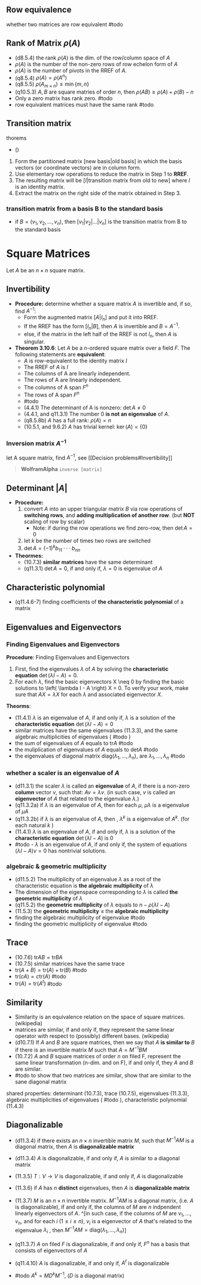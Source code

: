 ## Row equivalence

whether two matrices are row equivalent #todo 

## Rank of Matrix $\rho{(A)}$

- (d8.5.4) the rank $\rho{(A)}$ is the dim. of the row/column space of $A$
- $\rho(A)$ is the number of the non-zero rows of row echelon form of $A$
- $\rho(A)$ is the number of pivots in the RREF of $A$. 
- (q8.5.4) $\rho{(A)}=\rho{(A^n)}$
- (q8.5.5) $\rho{(A_{m \times n})}\leq\min{\{ m,n \}}$
- (q10.5.3) $A,B$ are square matries of order $n$, then $\rho{(AB)}\geq \rho(A)+\rho(B)-n$
- Only a zero matrix has rank zero. #todo 
- row equivalent matrices must have the same rank #todo 

## Transition matrix

thorems 
- ()

1. Form the partitioned matrix $[\text{new basis} | \text {old basis}]$ in which the basis vectors (or coordinate vectors) are in column form. 
2. Use elementary row operations to reduce the matrix in Step 1 to **RREF**.
3. The resulting matrix will be $[{I} | \text{transition matrix from old to new}]$ where $I$ is an identity matrix.
4. Extract the matrix on the right side of the matrix obtained in Step 3. 

### transition matrix from a basis B to the standard basis

- if $B=(v_{1}, v_{2},\dots,v_{n})$, then $[v_{1}|v_{2}|\dots|v_{n}]$ is the transition matrix from B to the standard basis

# Square Matrices

Let $A$ be an $n \times n$ square matrix.

## Invertibility 

- **Procedure:** determine whether a square matrix $A$ is invertible and, if so, find $A^{−1}$: 
	- Form the augmented matrix $[A | I_{n}]$ and put it into RREF. 
	- If the RREF has the form $[I_{n} | B]$, then $A$ is invertible and $B=A^{−1}$. 
	- else, if the matrix in the left half of the RREF is not $I_{n}$, then $A$ is singular. 
- **Theorem 3.10.6**: Let $A$ be a $n$-ordered square matrix over a field $F$. The following statements are **equivalent**:
	- $A$ is row-equivalent to the identity matrix $I$
	- The RREF of $A$ is $I$
	- The columns of A are linearly independent.
	- The rows of A are linearly independent.
	- The columns of A span $F^n$
	- The rows of A span $F^n$
	- #todo 
	- (4.4.1) The determinant of A is nonzero: $\det{A}\neq0$
	- (4.4.1, and q11.3.1) The number $0$ **is not an eigenvalue** of $A$. 
	- (q8.5.8b) $A$ has a full rank: $\rho(A)=n$
	- (10.5.1, and 9.6.2) $A$ has trivial kernel: $\ker(A)=\{ 0 \}$

### Inversion matrix $A^{-1}$

let A square matrix, find $A^{-1}$, see [[Decision problems#Invertibility]]

> **WolframAlpha** `inverse [matrix]`

## Determinant $|A|$

- **Procedure:** 
	1. convert $A$ into an upper triangular matrix $B$ via row operations of **switching rows**, and **adding multiplication of another row**. (but **NOT** scaling of row by scalar)
		- Note: if during the row operations we find zero-row, then $\det A=0$
	2. let $k$ be the number of times two rows are switched
	3. $\det{A}=(−1)^kb_{11} · · · b_{nn}$
- **Theormes:**
	- (10.7.3) **similar matrices** have the same determinant
	- (q11.3.1) $\det{A}=0$, if and only if, $\lambda=0$ is eigenvalue of $A$


## Characteristic polynomial 

- (q11.4.6-7) finding coefficients of **the characteristic polynomial** of a matrix

## Eigenvalues and Eigenvectors

### Finding Eigenvalues and Eigenvectors

**Procedure**: Finding Eigenvalues and Eigenvectors

1. First, find the eigenvalues $\lambda$ of $A$ by solving the **characteristic equation** $\det \left( \lambda I -A \right) = 0$.
2. For each $\lambda$, find the basic eigenvectors X \neq 0 by finding the basic solutions to \left( \lambda I - A \right) X = 0.
To verify your work, make sure that $AX=\lambda X$ for each $\lambda$ and associated eigenvector $X$.

**Theorms**:
- (11.4.1) $\lambda$ is an eigenvalue of $A$, if and only if, $\lambda$ is a solution of the **characteristic equation** $\det(\lambda I-A)=0$
- similar matrices have the same eigenvalues (11.3.3), and the same algebraic multiplicities of eigenvalues ( #todo  )
- the sum of eigenvalues of $A$ equals to $\text{tr}A$ #todo 
- the muliplication of eigenvalues of $A$ equals to $\text{det}A$ #todo  
- the eigenvalues of diagonal matrix $\text{diag}{(\lambda_{1},\dots,\lambda_{{n}})}$, are $\lambda_{1},\dots,\lambda_{{n}}$   #todo 

### whether a scaler is an eigenvalue of $A$

- (d11.3.1) the scaler $\lambda$ is called an **eigenvalue** of $A$, if there is a non-zero **column** vector $v$, such that: $Av=\lambda{v}$. (in such case, $v$ is called an **eigenvector** of $A$ that related to the eigenvalue $\lambda$.) 
- (q11.3.2a) if $\lambda$ is an eigenvalue of $A$, then for each $\mu$, $\mu\lambda$ is a eigenvalue of $\mu A$
- (q11.3.2b) if $\lambda$ is an eigenvalue of $A$, then , $\lambda^k$ is a eigenvalue of $A^k$. (for each natural $k$ )
- (11.4.1) $\lambda$ is an eigenvalue of $A$, if and only if, $\lambda$ is a solution of the **characteristic equation** $\det(\lambda I-A)$ is $0$
-  #todo - $\lambda$ is an eigenvalue of $A$, if and only if, the system of equations $(\lambda I-A)v=0$ has nontrivial solutions.


### algebraic & geometric multiplicity

- (d11.5.2) The multiplicity of an eigenvalue $\lambda$ as a root of the characteristic equation is **the algebraic multiplicity** of $\lambda$ 
-  The dimension of the eigenspace corresponding to $\lambda$ is called **the geometric multiplicity** of $\lambda$
- (q11.5.2) the **geometric multiplicity** of $\lambda$ equals to $n-\rho(\lambda I-A)$
- (11.5.3) the **geometric multiplicity** $\leq$ the **algebraic multiplicity**
- finding the algebraic multiplicity of eigenvalue #todo 
- finding the geometric multiplicity of eigenvalue #todo 

## Trace 

- (10.7.6) $\text{tr}AB=\text{tr}BA$
- (10.7.5) similar matrices have the same trace
- $\text{tr}(A+B)=\text{tr}(A)+\text{tr}(B)$ #todo 
- $\text{tr}(cA)=c\text{tr}(A)$ #todo 
- $\text{tr}(A)=\text{tr}(A^t)$ #todo 

## Similarity

- Similarity is an equivalence relation on the space of square matrices. (wikipedia)
- matrices are similar, if and only if, they represent the same linear operator with respect to (possibly) different bases. (wikipedia)
- (d10.7.1) If $A$ and $B$ are square matrices, then we say that $A$ **is similar to** $B$ if there is an invertible matrix $M$ such that $A=M^{-1}BM$ 
- (10.7.2) $A$ and $B$ square matrices of order $n$ on filed F, represent the same linear transformation (n-dim. and on F), if and only if, they $A$ and $B$ are similar.
- #todo to show that two matrices are similar, show that are similar to the sane diagonal matrix

shared properties: determinant (10.7.3), trace (10.7.5), eigenvalues (11.3.3), algebraic multiplicities of eigenvalues ( #todo  ),  characteristic polynomial (11.4.3)

## Diagonalizable

- (d11.3.4) if there exists an $n \times n$ invertible matrix $M$, such that $M^{-1}AM$ is a diagonal matrix, then $A$ is **diagonalizable matrix**
- (d11.3.4) $A$ is diagonalizable, if and only if, $A$ is similar to a diagonal matrix
- (11.3.5) $T:V\to V$ is diagonalizable, if and only if, $A$ is diagonalizable
- (11.3.6) if $A$ has $n$ **distinct** eigenvalues, then $A$ is **diagonalizable matrix**
- (11.3.7) $M$ is an $n \times n$ invertible matrix.  $M^{-1}AM$ is a diagonal matrix, (i.e. $A$ is diagonalizable), if and only if, the columns of $M$ are $n$ indpendent linearly eigenvectors of $A$. ^[in such case,  if the columns of $M$ are $v_{1},\dots,v_{n}$, and for each $i$ ($1\leq i\leq n$), $v_i$ is a eigenvector of $A$ that's related to the eigenvalue $\lambda_{i}$ , then $M^{-1}AM=\text{diag}{(\lambda_{1},\dots,\lambda_{{n}})}$]
- (q11.3.7) $A$ on filed $F$ is diagonalizable, if and only if, $F^n$ has a basis that consists of eigenvectors of $A$ 
- (q11.4.10) $A$ is diagonalizable, if and only if, $A^t$ is diagonalizable

- #todo $A^k=M{D}^{k}M^{-1}$, ($D$ is a diagonal matrix)
